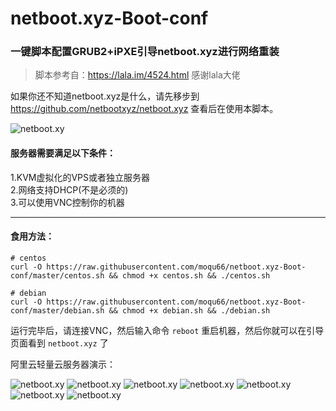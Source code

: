 # netboot.xyz-Boot-conf

### 一键脚本配置GRUB2+iPXE引导netboot.xyz进行网络重装

> 脚本参考自：https://lala.im/4524.html 感谢lala大佬

如果你还不知道netboot.xyz是什么，请先移步到 https://github.com/netbootxyz/netboot.xyz 查看后在使用本脚本。

![netboot.xy](https://netboot.xyz/assets/images/netboot.xyz-d976acd5e46c61339230d38e767fbdc2.gif)

#### 服务器需要满足以下条件：  
1.KVM虚拟化的VPS或者独立服务器  
2.网络支持DHCP(不是必须的)  
3.可以使用VNC控制你的机器  

----

#### 食用方法：
```
# centos
curl -O https://raw.githubusercontent.com/moqu66/netboot.xyz-Boot-conf/master/centos.sh && chmod +x centos.sh && ./centos.sh

# debian
curl -O https://raw.githubusercontent.com/moqu66/netboot.xyz-Boot-conf/master/debian.sh && chmod +x debian.sh && ./debian.sh
```

运行完毕后，请连接VNC，然后输入命令 `reboot` 重启机器，然后你就可以在引导页面看到 `netboot.xyz` 了

阿里云轻量云服务器演示：

![netboot.xy](https://www.littlemo.cc/usr/uploads/2020/07/1777494340.png)
![netboot.xy](https://www.littlemo.cc/usr/uploads/2020/07/3213980517.png)
![netboot.xy](https://www.littlemo.cc/usr/uploads/2020/07/2271931874.png)
![netboot.xy](https://www.littlemo.cc/usr/uploads/2020/07/607449655.png)
![netboot.xy](https://www.littlemo.cc/usr/uploads/2020/07/3322952301.png)
![netboot.xy](https://www.littlemo.cc/usr/uploads/2020/07/3708751681.png)
![netboot.xy](https://www.littlemo.cc/usr/uploads/2020/07/3674899591.png)
